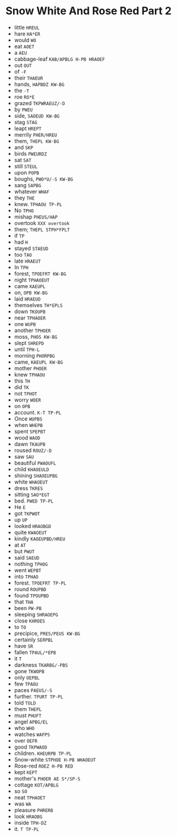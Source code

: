 # Snow White And Rose Red Part 2

* little `HREUL`
* hare `HA*ER`
* would `WO`
* eat `AOET`
* a `AEU`
* cabbage-leaf `KAB/APBLG H-PB HRAOEF`
* out `OUT`
* of `-F`
* their `THAEUR`
* hands, `HAPBDZ KW-BG`
* the `-T`
* roe `RO*E`
* grazed `TKPWRAEUZ/-D`
* by `PWEU`
* side, `SAOEUD KW-BG`
* stag `STAG`
* leapt `HREPT`
* merrily `PHER/HREU`
* them, `THEPL KW-BG`
* and `SKP`
* birds `PWEURDZ`
* sat `SAT`
* still `STEUL`
* upon `POPB`
* boughs, `PWO*U/-S KW-BG`
* sang `SAPBG`
* whatever `WHAF`
* they `THE`
* knew. `TPHAOU TP-PL`
* No `TPHO`
* mishap `PHEUS/HAP`
* overtook `XXX overtook`
* them; `THEPL STPH*FPLT`
* if `TP`
* had `H`
* stayed `STAEUD`
* too `TAO`
* late `HRAEUT`
* In `TPH`
* forest, `TPOEFRT KW-BG`
* night `TPHAOEUT`
* came `KAEUPL`
* on, `OPB KW-BG`
* laid `HRAEUD`
* themselves `TH*EPLS`
* down `TKOUPB`
* near `TPHAOER`
* one `WUPB`
* another `TPHOER`
* moss, `PHOS KW-BG`
* slept `SHREPD`
* until `TPH-L`
* morning `PHORPBG`
* came, `KAEUPL KW-BG`
* mother `PHOER`
* knew `TPHAOU`
* this `TH`
* did `TK`
* not `TPHOT`
* worry `WOER`
* on `OPB`
* account. `K-T TP-PL`
* Once `WUPBS`
* when `WHEPB`
* spent `SPEPBT`
* wood `WAOD`
* dawn `TKAUPB`
* roused `ROUZ/-D`
* saw `SAU`
* beautiful `PWAOUFL`
* child `KHAOEULD`
* shining `SHAOEUPBG`
* white `WHAOEUT`
* dress `TKRES`
* sitting `SAO*EGT`
* bed. `PWED TP-PL`
* He `E`
* got `TKPWOT`
* up `UP`
* looked `HRAOBGD`
* quite `KWAOEUT`
* kindly `KAOEUPBD/HREU`
* at `AT`
* but `PWUT`
* said `SAEUD`
* nothing `TPHOG`
* went `WEPBT`
* into `TPHAO`
* forest. `TPOEFRT TP-PL`
* round `ROUPBD`
* found `TPOUPBD`
* that `THA`
* been `PW-PB`
* sleeping `SHRAOEPG`
* close `KHROES`
* to `TO`
* precipice, `PRES/PEUS KW-BG`
* certainly `SERPBL`
* have `SR`
* fallen `TPAUL/*EPB`
* it `T`
* darkness `TKARBG/-PBS`
* gone `TKWOPB`
* only `OEPBL`
* few `TPAOU`
* paces `PAEUS/-S`
* further. `TPURT TP-PL`
* told `TOLD`
* them `THEPL`
* must `PHUFT`
* angel `APBG/EL`
* who `WHO`
* watches `WAFPS`
* over `OEFR`
* good `TKPWAOD`
* children. `KHEURPB TP-PL`
* Snow-white `STPHOE H-PB WHAOEUT`
* Rose-red `ROEZ H-PB RED`
* kept `KEPT`
* mother's `PHOER AE S*/SP-S`
* cottage `KOT/APBLG`
* so `SO`
* neat `TPHAOET`
* was `WA`
* pleasure `PHRERB`
* look `HRAOBG`
* inside `TPH-DZ`
* it. `T TP-PL`
